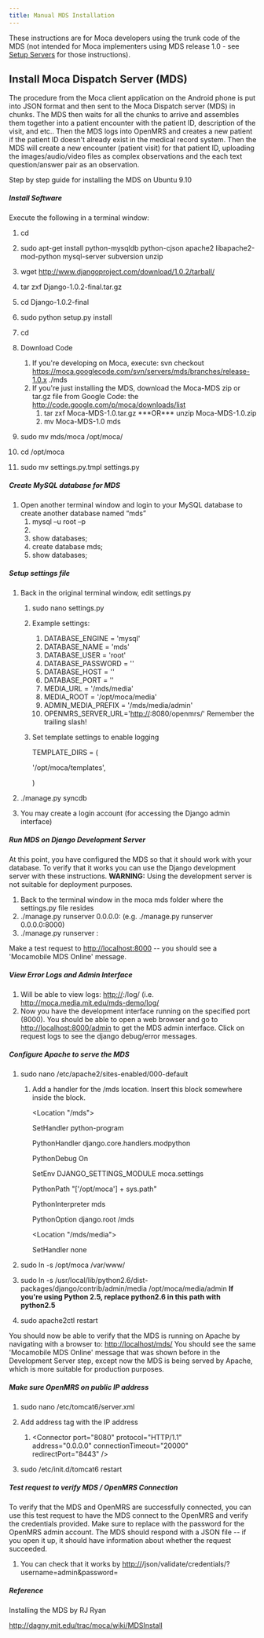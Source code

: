 ```yaml
---
title: Manual MDS Installation
---
```


These instructions are for Moca developers using the trunk code of the MDS (not intended for Moca implementers using MDS release 1.0 - see [Setup Servers](/Setup_Servers "wikilink") for those instructions).

Install Moca Dispatch Server (MDS)
----------------------------------

The procedure from the Moca client application on the Android phone is put into JSON format and then sent to the Moca Dispatch server (MDS) in chunks. The MDS then waits for all the chunks to arrive and assembles them together into a patient encounter with the patient ID, description of the visit, and etc.. Then the MDS logs into OpenMRS and creates a new patient if the patient ID doesn't already exist in the medical record system. Then the MDS will create a new encounter (patient visit) for that patient ID, uploading the images/audio/video files as complex observations and the each text question/answer pair as an observation.

Step by step guide for installing the MDS on Ubuntu 9.10

##### Install Software

Execute the following in a terminal window:

1.  cd
2.  sudo apt-get install python-mysqldb python-cjson apache2 libapache2-mod-python mysql-server subversion unzip
3.  wget <http://www.djangoproject.com/download/1.0.2/tarball/>
4.  tar zxf Django-1.0.2-final.tar.gz
5.  cd Django-1.0.2-final
6.  sudo python setup.py install
7.  cd
8.  Download Code
    1.  If you're developing on Moca, execute: svn checkout <https://moca.googlecode.com/svn/servers/mds/branches/release-1.0.x> ./mds
    2.  If you're just installing the MDS, download the Moca-MDS zip or tar.gz file from Google Code: the <http://code.google.com/p/moca/downloads/list>
        1.  tar zxf Moca-MDS-1.0.tar.gz \*\*\*OR\*\*\* unzip Moca-MDS-1.0.zip
        2.  mv Moca-MDS-1.0 mds

9.  sudo mv mds/moca /opt/moca/
10. cd /opt/moca
11. sudo mv settings.py.tmpl settings.py

##### Create MySQL database for MDS

1.  Open another terminal window and login to your MySQL database to create another database named “mds”
    1.  mysql –u root –p
    2.  <enter your own password>
    3.  show databases;
    4.  create database mds;
    5.  show databases;

##### Setup settings file

1.  Back in the original terminal window, edit settings.py
    1.  sudo nano settings.py
    2.  Example settings:
        1.  DATABASE_ENGINE = 'mysql'
        2.  DATABASE_NAME = 'mds'
        3.  DATABASE_USER = 'root'
        4.  DATABASE_PASSWORD = '<put in your MySQL password from above>'
        5.  DATABASE_HOST = ''
        6.  DATABASE_PORT = ''
        7.  MEDIA_URL = '/mds/media'
        8.  MEDIA_ROOT = '/opt/moca/media'
        9.  ADMIN_MEDIA_PREFIX = '/mds/media/admin'
        10. OPENMRS_SERVER_URL='<http://><IPaddress>:8080/openmrs/'
             Remember the trailing slash!

    3.  Set template settings to enable logging

        TEMPLATE_DIRS = (


        '/opt/moca/templates',

        )

2.  ./manage.py syncdb
3.  You may create a login account (for accessing the Django admin interface)

##### Run MDS on Django Development Server

At this point, you have configured the MDS so that it should work with your database. To verify that it works you can use the Django development server with these instructions. <B>WARNING:</b> Using the development server is not suitable for deployment purposes.

1.  Back to the terminal window in the moca mds folder where the settings.py file resides
2.  ./manage.py runserver 0.0.0.0:<port number> (e.g. ./manage.py runserver 0.0.0.0:8000)
3.  ./manage.py runserver <public IP address>:<port number>

Make a test request to <http://localhost:8000> -- you should see a 'Mocamobile MDS Online' message.

##### View Error Logs and Admin Interface

1.  Will be able to view logs: <http://><IP address>:<Port number>/log/ (i.e. <http://moca.media.mit.edu/mds-demo/log/>
2.  Now you have the development interface running on the specified port (8000). You should be able to open a web browser and go to <http://localhost:8000/admin> to get the MDS admin interface. Click on request logs to see the django debug/error messages.

##### Configure Apache to serve the MDS

1.  sudo nano /etc/apache2/sites-enabled/000-default
    1.  Add a handler for the /mds location. Insert this <Location> block somewhere inside the <VirtualHost> block.

        <Location "/mds">


        SetHandler python-program

        PythonHandler django.core.handlers.modpython

        PythonDebug On

        SetEnv DJANGO_SETTINGS_MODULE moca.settings

        PythonPath "['/opt/moca'] + sys.path"

        PythonInterpreter mds

        PythonOption django.root /mds

        </Location>

        <Location "/mds/media">


        SetHandler none

        </Location>

2.  sudo ln -s /opt/moca /var/www/
3.  sudo ln -s /usr/local/lib/python2.6/dist-packages/django/contrib/admin/media /opt/moca/media/admin
     <b>If you're using Python 2.5, replace python2.6 in this path with python2.5</b>
4.  sudo apache2ctl restart

You should now be able to verify that the MDS is running on Apache by navigating with a browser to: <http://localhost/mds/> You should see the same 'Mocamobile MDS Online' message that was shown before in the Development Server step, except now the MDS is being served by Apache, which is more suitable for production purposes.

##### Make sure OpenMRS on public IP address

1.  sudo nano /etc/tomcat6/server.xml
2.  Add address tag with the IP address
    1.  <Connector port="8080" protocol="HTTP/1.1"<br /> address="0.0.0.0"
         connectionTimeout="20000"
         redirectPort="8443" /\>

3.  sudo /etc/init.d/tomcat6 restart

##### Test request to verify MDS / OpenMRS Connection

To verify that the MDS and OpenMRS are successfully connected, you can use this test request to have the MDS connect to the OpenMRS and verify the credentials provided. Make sure to replace <your OpenMRS admin password> with the password for the OpenMRS admin account. The MDS should respond with a JSON file -- if you open it up, it should have information about whether the request succeeded.

1.  You can check that it works by <http://><ipaddress>/json/validate/credentials/?username=admin&password=<your OpenMRS admin password>

##### Reference

Installing the MDS by RJ Ryan

<http://dagny.mit.edu/trac/moca/wiki/MDSInstall>
